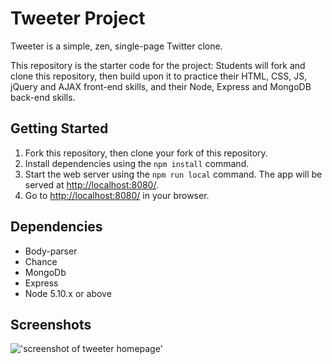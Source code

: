 # Tweeter Project

Tweeter is a simple, zen, single-page Twitter clone.

This repository is the starter code for the project: Students will fork and clone this repository, then build upon it to practice their HTML, CSS, JS, jQuery and AJAX front-end skills, and their Node, Express and MongoDB back-end skills.

## Getting Started

1. Fork this repository, then clone your fork of this repository.
2. Install dependencies using the `npm install` command.
3. Start the web server using the `npm run local` command. The app will be served at <http://localhost:8080/>.
4. Go to <http://localhost:8080/> in your browser.

## Dependencies

- Body-parser
- Chance
- MongoDb
- Express
- Node 5.10.x or above

## Screenshots

!['screenshot of tweeter homepage'](https://github.com/sjay3000/tweeter/blob/master/docs/Screen%20Shot%202019-02-21%20at%207.00.22%20PM.png)

